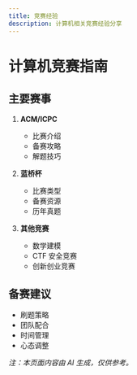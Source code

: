 ```yaml
---
title: 竞赛经验
description: 计算机相关竞赛经验分享
---
```


# 计算机竞赛指南

## 主要赛事

1. **ACM/ICPC**

   - 比赛介绍
   - 备赛攻略
   - 解题技巧

2. **蓝桥杯**

   - 比赛类型
   - 备赛资源
   - 历年真题

3. **其他竞赛**
   - 数学建模
   - CTF 安全竞赛
   - 创新创业竞赛

## 备赛建议

- 刷题策略
- 团队配合
- 时间管理
- 心态调整

_注：本页面内容由 AI 生成，仅供参考。_

